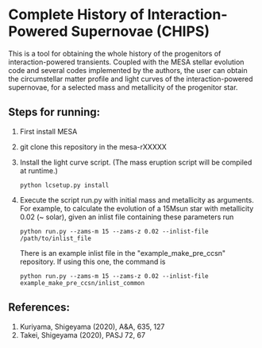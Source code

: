 # Complete History of Interaction-Powered Supernovae (CHIPS)

This is a tool for obtaining the whole history of the progenitors of
interaction-powered transients. Coupled with the MESA stellar evolution
code and several codes implemented by the authors, the user can obtain the
circumstellar matter profile and light curves of the interaction-powered
supernovae, for a selected mass and metallicity of the progenitor star.

## Steps for running:
1. First install MESA
2. git clone this repository in the mesa-rXXXXX
3. Install the light curve script. (The mass eruption script will be compiled at runtime.)

	`python lcsetup.py install`
4. Execute the script run.py with initial mass and metallicity as arguments. For example, to calculate the
evolution of a 15Msun star with metallicity 0.02 (~ solar), given an inlist file containing these parameters run

	`python run.py --zams-m 15 --zams-z 0.02 --inlist-file /path/to/inlist_file`

   There is an example inlist file in the "example_make_pre_ccsn" repository. If using this one, the command is

	`python run.py --zams-m 15 --zams-z 0.02 --inlist-file example_make_pre_ccsn/inlist_common`


## References:
1. Kuriyama, Shigeyama (2020), A&A, 635, 127
2. Takei, Shigeyama (2020), PASJ 72, 67
